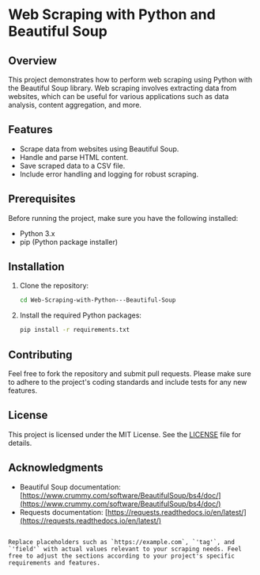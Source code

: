 # Web Scraping with Python and Beautiful Soup

## Overview

This project demonstrates how to perform web scraping using Python with the Beautiful Soup library. Web scraping involves extracting data from websites, which can be useful for various applications such as data analysis, content aggregation, and more.

## Features

- Scrape data from websites using Beautiful Soup.
- Handle and parse HTML content.
- Save scraped data to a CSV file.
- Include error handling and logging for robust scraping.

## Prerequisites

Before running the project, make sure you have the following installed:

- Python 3.x
- pip (Python package installer)

## Installation

1. Clone the repository:

   ```bash
   cd Web-Scraping-with-Python---Beautiful-Soup
   ```

2. Install the required Python packages:

   ```bash
   pip install -r requirements.txt
   ```
   
## Contributing

Feel free to fork the repository and submit pull requests. Please make sure to adhere to the project's coding standards and include tests for any new features.

## License

This project is licensed under the MIT License. See the [LICENSE](LICENSE) file for details.

## Acknowledgments

- Beautiful Soup documentation: [https://www.crummy.com/software/BeautifulSoup/bs4/doc/](https://www.crummy.com/software/BeautifulSoup/bs4/doc/)
- Requests documentation: [https://requests.readthedocs.io/en/latest/](https://requests.readthedocs.io/en/latest/)

```

Replace placeholders such as `https://example.com`, `'tag'`, and `'field'` with actual values relevant to your scraping needs. Feel free to adjust the sections according to your project's specific requirements and features.
